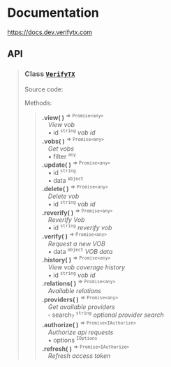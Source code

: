 # Documentation
https://docs.dev.verifytx.com

## API
>
> <a name="api-VerifyTX"></a>
> ### Class [`VerifyTX`](#api-VerifyTX)
> Source code:  
>  
> Methods:  
> > **.view( )** <sup>&rArr; <code>Promise&lt;any&gt;</code></sup>  
> > &emsp;<em>View vob</em>  
> > &emsp;&#x25aa; id <sup><code>string</code></sup> <em>vob id</em>  
> > **.vobs( )** <sup>&rArr; <code>Promise&lt;any&gt;</code></sup>  
> > &emsp;<em>Get vobs</em>  
> > &emsp;&#x25aa; filter <sup><code>any</code></sup>  
> > **.update( )** <sup>&rArr; <code>Promise&lt;any&gt;</code></sup>  
> > &emsp;&#x25aa; id <sup><code>string</code></sup>  
> > &emsp;&#x25aa; data <sup><code>object</code></sup>  
> > **.delete( )** <sup>&rArr; <code>Promise&lt;any&gt;</code></sup>  
> > &emsp;<em>Delete vob</em>  
> > &emsp;&#x25aa; id <sup><code>string</code></sup> <em>vob id</em>  
> > **.reverify( )** <sup>&rArr; <code>Promise&lt;any&gt;</code></sup>  
> > &emsp;<em>Reverify Vob</em>  
> > &emsp;&#x25aa; id <sup><code>string</code></sup> <em>reverify vob</em>  
> > **.verify( )** <sup>&rArr; <code>Promise&lt;any&gt;</code></sup>  
> > &emsp;<em>Request a new VOB</em>  
> > &emsp;&#x25aa; data <sup><code>object</code></sup> <em>VOB data</em>  
> > **.history( )** <sup>&rArr; <code>Promise&lt;any&gt;</code></sup>  
> > &emsp;<em>View vob coverage history</em>  
> > &emsp;&#x25aa; id <sup><code>string</code></sup> <em>vob id</em>  
> > **.relations( )** <sup>&rArr; <code>Promise&lt;any&gt;</code></sup>  
> > &emsp;<em>Available relations</em>  
> > **.providers( )** <sup>&rArr; <code>Promise&lt;any&gt;</code></sup>  
> > &emsp;<em>Get available providers</em>  
> > &emsp;&#x25ab; search<sub>?</sub> <sup><code>string</code></sup> <em>optional provider search</em>  
> > **.authorize( )** <sup>&rArr; <code>Promise&lt;IAuthorize&gt;</code></sup>  
> > &emsp;<em>Authorize api requests</em>  
> > &emsp;&#x25aa; options <sup><code>IOptions</code></sup>  
> > **.refresh( )** <sup>&rArr; <code>Promise&lt;IAuthorize&gt;</code></sup>  
> > &emsp;<em>Refresh access token</em>  
